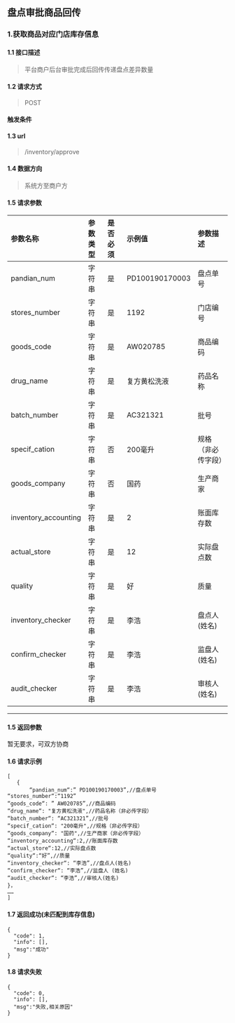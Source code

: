 ## 盘点审批商品回传
### 1.获取商品对应门店库存信息
#### 1.1 接口描述
> 平台商户后台审批完成后回传传递盘点差异数量
#### 1.2 请求方式
> POST
#### 触发条件
#### 1.3 url
> /inventory/approve
#### 1.4 数据方向
> 系统方至商户方
#### 1.5 请求参数
| 参数名称 | 参数类型 | 是否必须 | 示例值 | 参数描述  |
| :---         |     :---      |     :--- | :--- | :--- |
| pandian_num   | 字符串     | 是    | PD100190170003    | 盘点单号 |
| stores_number   | 字符串    | 是    | 1192    | 门店编号 |
| goods_code   | 字符串    | 是    | AW020785    | 商品编码 |
| drug_name   | 字符串    | 是    | 复方黄松洗液    | 药品名称 |
| batch_number   | 字符串    | 是    | AC321321    | 批号 |
| specif_cation   | 字符串    | 否    | 200毫升    | 规格（非必传字段） |
| goods_company   | 字符串    | 否    | 国药    | 生产商家 |
| inventory_accounting   | 字符串    | 是    | 2   | 账面库存数 |
| actual_store   | 字符串    | 是    | 12    | 实际盘点数 |
| quality   | 字符串    | 是    | 好    | 质量 |
| inventory_checker   | 字符串    | 是    | 李浩    | 盘点人(姓名) |
| confirm_checker   | 字符串    | 是    | 李浩    | 监盘人(姓名) |
| audit_checker   | 字符串    | 是    | 李浩   | 审核人(姓名) |
--------------------- 
#### 1.5 返回参数
暂无要求，可双方协商
#### 1.6 请求示例
 ``` 
[
	{
		“pandian_num“:” PD100190170003”,//盘点单号
“stores_number“:“1192”
“goods_code“: ” AW020785”,//商品编码
“drug_name“: "复方黄松洗液",//药品名称（非必传字段）
“batch_number“: “AC321321”,//批号
“specif_cation“: "200毫升",//规格（非必传字段）
“goods_company“: "国药",//生产商家（非必传字段）
“inventory_accounting“:2,//账面库存数
“actual_store“:12,//实际盘点数
“quality“:“好”,//质量
“inventory_checker“: “李浩”,//盘点人(姓名)
“confirm_checker“: “李浩”,//监盘人 (姓名)
“audit_checker“: “李浩”,//审核人(姓名)
}，
……
]
```
#### 1.7 返回成功(未匹配到库存信息)
```
{
  "code": 1,
  "info": [],
  "msg":"成功"
}
```
#### 1.8 请求失败
```
{
  "code": 0,
  "info": [],
  "msg":"失败,相关原因"
}
```

